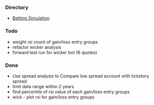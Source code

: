 ### Directory
- [Betting Simulation](./betting-simulation)

### Todo
- weight rsi count of gain/loss entry groups
- refactor wicker analysis
- forward test run for wicker bot (6 quotes)

### Done
- Use spread analysis to Compare low spread account with tickstory spread
- limit data range within 2 years
- find percentile of rsi value of each gain/loss entry groups
- wick - plot rsi for gain/loss entry groups

